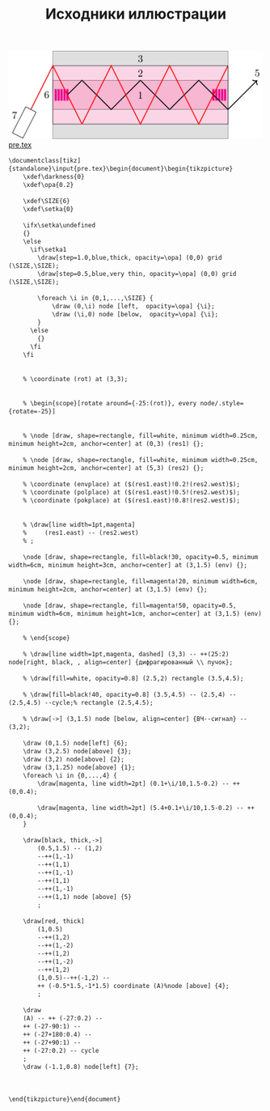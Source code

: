 ﻿---
title: "Исходники иллюстрации"
type: "notpost"
---
<a class="imag2" href="/cook/gallery/tikzpicture_64cde4d9fc6007a37177f7b25b78d010.tex"><img src="/cook/gallery/tikzpicture_64cde4d9fc6007a37177f7b25b78d010.pdf.jpg" alt=""></a>
<a href="/cook/gallery/pre">pre.tex</a>
<pre><code class="language-latex">\documentclass[tikz]{standalone}\input{pre.tex}\begin{document}\begin{tikzpicture}
    \xdef\darkness{0}
	\xdef\opa{0.2}

    \xdef\SIZE{6}
	\xdef\setka{0}

    \ifx\setka\undefined
    {}
    \else
      \if\setka1
        \draw[step=1.0,blue,thick, opacity=\opa] (0,0) grid (\SIZE,\SIZE);
        \draw[step=0.5,blue,very thin, opacity=\opa] (0,0) grid (\SIZE,\SIZE);

        \foreach \i in {0,1,...,\SIZE} {
            \draw (0,\i) node [left,  opacity=\opa] {\i};
            \draw (\i,0) node [below,  opacity=\opa] {\i};
        }
      \else
        {}
      \fi
    \fi


    % \coordinate (rot) at (3,3);


    % \begin{scope}[rotate around={-25:(rot)}, every node/.style={rotate=-25}]


    % \node [draw, shape=rectangle, fill=white, minimum width=0.25cm, minimum height=2cm, anchor=center] at (0,3) (res1) {};

    % \node [draw, shape=rectangle, fill=white, minimum width=0.25cm, minimum height=2cm, anchor=center] at (5,3) (res2) {};

    % \coordinate (envplace) at ($(res1.east)!0.2!(res2.west)$);
    % \coordinate (polplace) at ($(res1.east)!0.5!(res2.west)$);
    % \coordinate (pokplace) at ($(res1.east)!0.8!(res2.west)$);


    % \draw[line width=1pt,magenta] 
    %     (res1.east) -- (res2.west)
    % ;

    \node [draw, shape=rectangle, fill=black!30, opacity=0.5, minimum width=6cm, minimum height=3cm, anchor=center] at (3,1.5) (env) {};

    \node [draw, shape=rectangle, fill=magenta!20, minimum width=6cm, minimum height=2cm, anchor=center] at (3,1.5) (env) {};

    \node [draw, shape=rectangle, fill=magenta!50, opacity=0.5, minimum width=6cm, minimum height=1cm, anchor=center] at (3,1.5) (env) {};

    % \end{scope}

    % \draw[line width=1pt,magenta, dashed] (3,3) -- ++(25:2) node[right, black, , align=center] {дифрагированный \\ пучок};

    % \draw[fill=white, opacity=0.8] (2.5,2) rectangle (3.5,4.5);

    % \draw[fill=black!40, opacity=0.8] (3.5,4.5) -- (2.5,4) -- (2.5,4.5) --cycle;% rectangle (2.5,4.5);

    % \draw[->] (3,1.5) node [below, align=center] {ВЧ--сигнал} -- (3,2);

    \draw (0,1.5) node[left] {6};
    \draw (3,2.5) node[above] {3};
    \draw (3,2) node[above] {2};
    \draw (3,1.25) node[above] {1};
    \foreach \i in {0,...,4} {
        \draw[magenta, line width=2pt] (0.1+\i/10,1.5-0.2) -- ++(0,0.4);

        \draw[magenta, line width=2pt] (5.4+0.1+\i/10,1.5-0.2) -- ++(0,0.4);
    }

    \draw[black, thick,->]
        (0.5,1.5) -- (1,2)
        --++(1,-1)
        --++(1,1)
        --++(1,-1)
        --++(1,1)
        --++(1,-1)
        --++(1,1) node [above] {5}
        ;

    \draw[red, thick]
        (1,0.5)
        --++(1,2)
        --++(1,-2)
        --++(1,2)
        --++(1,-2)
        --++(1,2)
        (1,0.5)--++(-1,2) --
        ++ (-0.5*1.5,-1*1.5) coordinate (A)%node [above] {4};
        ;        

    \draw
    (A) -- ++ (-27:0.2) -- 
    ++ (-27-90:1) --
    ++ (-27+180:0.4) --
    ++ (-27+90:1) --
    ++ (-27:0.2) -- cycle
    ;
    \draw (-1.1,0.8) node[left] {7};



\end{tikzpicture}\end{document}</code></pre>